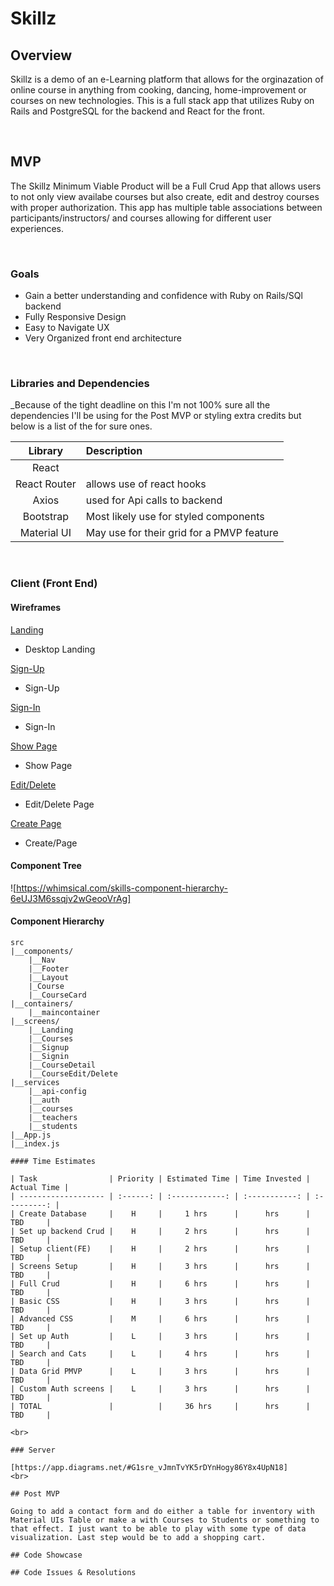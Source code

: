 # Skillz

## Overview

Skillz is a demo of an e-Learning platform that allows for the orginazation of online course in anything from cooking, dancing, home-improvement or courses on new technologies. This is a full stack app that utilizes Ruby on Rails and PostgreSQL for the backend and React for the front.

<br>

## MVP

The Skillz Minimum Viable Product will be a Full Crud App that allows users to not only view availabe courses but also create, edit and destroy courses with proper authorization. This app has multiple table associations between participants/instructors/ and courses allowing for different user experiences.

<br>

### Goals

- Gain a better understanding and confidence with Ruby on Rails/SQl backend
- Fully Responsive Design
- Easy to Navigate UX
- Very Organized front end architecture

<br>

### Libraries and Dependencies

\_Because of the tight deadline on this I'm not 100% sure all the dependencies I'll be using for the Post MVP or styling extra credits but below is a list of the for sure ones.

|   Library    | Description                               |
| :----------: | :---------------------------------------- |
|    React     |
| React Router | allows use of react hooks                 |
|    Axios     | used for Api calls to backend             |
|  Bootstrap   | Most likely use for styled components     |
| Material UI  | May use for their grid for a PMVP feature |

<br>

### Client (Front End)

#### Wireframes

[Landing](https://wireframe.cc/8gvMuL)

- Desktop Landing

[Sign-Up](https://wireframe.cc/wnpBB8)

- Sign-Up

[Sign-In](https://wireframe.cc/fuOtQf)

- Sign-In

[Show Page](https://wireframe.cc/5FhULf)

- Show Page

[Edit/Delete](https://wireframe.cc/1akAod)

- Edit/Delete Page

[Create Page](https://wireframe.cc/zk3hQR)

- Create/Page

#### Component Tree

![https://whimsical.com/skills-component-hierarchy-6eUJ3M6ssqjv2wGeooVrAg]

#### Component Hierarchy

```
src
|__components/
    |__Nav
    |__Footer
    |__Layout
    |_Course
    |__CourseCard
|__containers/
    |__maincontainer
|__screens/
    |__Landing
    |__Courses
    |__Signup
    |__Signin
    |__CourseDetail
    |__CourseEdit/Delete
|__services
    |__api-config
    |__auth
    |__courses
    |__teachers
    |__students
|__App.js
|__index.js

#### Time Estimates

| Task                | Priority | Estimated Time | Time Invested | Actual Time |
| ------------------- | :------: | :------------: | :-----------: | :---------: |
| Create Database     |    H     |     1 hrs      |      hrs      |     TBD     |
| Set up backend Crud |    H     |     2 hrs      |      hrs      |     TBD     |
| Setup client(FE)    |    H     |     2 hrs      |      hrs      |     TBD     |
| Screens Setup       |    H     |     3 hrs      |      hrs      |     TBD     |
| Full Crud           |    H     |     6 hrs      |      hrs      |     TBD     |
| Basic CSS           |    H     |     3 hrs      |      hrs      |     TBD     |
| Advanced CSS        |    M     |     6 hrs      |      hrs      |     TBD     |
| Set up Auth         |    L     |     3 hrs      |      hrs      |     TBD     |
| Search and Cats     |    L     |     4 hrs      |      hrs      |     TBD     |
| Data Grid PMVP      |    L     |     3 hrs      |      hrs      |     TBD     |
| Custom Auth screens |    L     |     3 hrs      |      hrs      |     TBD     |
| TOTAL               |          |     36 hrs     |      hrs      |     TBD     |

<br>

### Server

[https://app.diagrams.net/#G1sre_vJmnTvYK5rDYnHogy86Y8x4UpN18]
<br>

## Post MVP

Going to add a contact form and do either a table for inventory with Material UIs Table or make a with Courses to Students or something to that effect. I just want to be able to play with some type of data visualization. Last step would be to add a shopping cart.

## Code Showcase

## Code Issues & Resolutions
```
